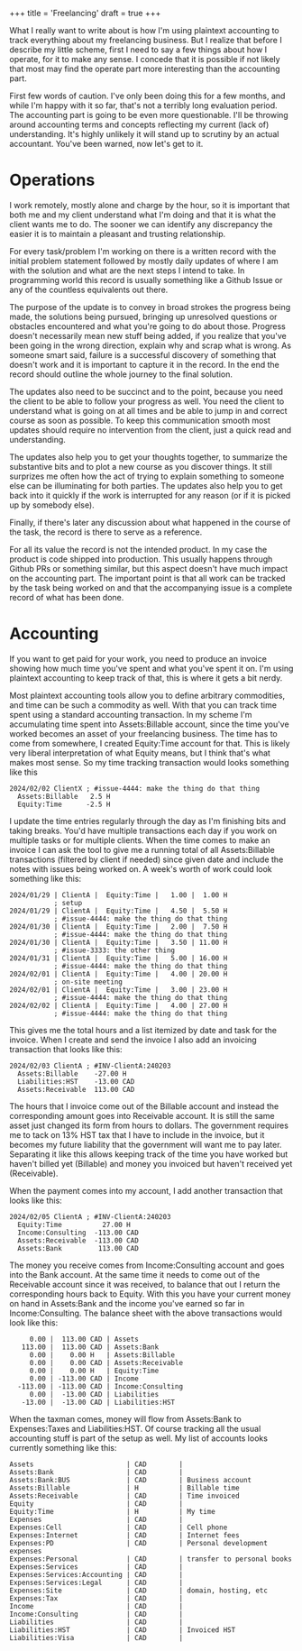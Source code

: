 +++
title = 'Freelancing'
draft = true
+++

What I really want to write about is how I'm using plaintext accounting to track everything about my freelancing business. But I realize that before I describe my little scheme, first I need to say a few things about how I operate, for it to make any sense. I concede that it is possible if not likely that most may find the operate part more interesting than the accounting part.

First few words of caution. I've only been doing this for a few months, and while I'm happy with it so far, that's not a terribly long evaluation period. The accounting part is going to be even more questionable. I'll be throwing around accounting terms and concepts reflecting my current (lack of) understanding. It's highly unlikely it will stand up to scrutiny by an actual accountant. You've been warned, now let's get to it.


# Operations

I work remotely, mostly alone and charge by the hour, so it is important that both me and my client understand what I'm doing and that it is what the client wants me to do. The sooner we can identify any discrepancy the easier it is to maintain a pleasant and trusting relationship.

For every task/problem I'm working on there is a written record with the initial problem statement followed by mostly daily updates of where I am with the solution and what are the next steps I intend to take. In programming world this record is usually something like a Github Issue or any of the countless equivalents out there.

The purpose of the update is to convey in broad strokes the progress being made, the solutions being pursued, bringing up unresolved questions or obstacles encountered and what you're going to do about those. Progress doesn't necessarily mean new stuff being added, if you realize that you've been going in the wrong direction, explain why and scrap what is wrong. As someone smart said, failure is a successful discovery of something that doesn't work and it is important to capture it in the record. In the end the record should outline the whole journey to the final solution.

The updates also need to be succinct and to the point, because you need the client to be able to follow your progress as well. You need the client to understand what is going on at all times and be able to jump in and correct course as soon as possible. To keep this communication smooth most updates should require no intervention from the client, just a quick read and understanding.

The updates also help you to get your thoughts together, to summarize the substantive bits and to plot a new course as you discover things. It still surprizes me often how the act of trying to explain something to someone else can be illuminating for both parties. The updates also help you to get back into it quickly if the work is interrupted for any reason (or if it is picked up by somebody else).

Finally, if there's later any discussion about what happened in the course of the task, the record is there to serve as a reference.

For all its value the record is not the intended product. In my case the product is code shipped into production. This usually happens through Github PRs or something similar, but this aspect doesn't have much impact on the accounting part. The important point is that all work can be tracked by the task being worked on and that the accompanying issue is a complete record of what has been done.


# Accounting

If you want to get paid for your work, you need to produce an invoice showing how much time you've spent and what you've spent it on. I'm using plaintext accounting to keep track of that, this is where it gets a bit nerdy.

Most plaintext accounting tools allow you to define arbitrary commodities, and time can be such a commodity as well. With that you can track time spent using a standard accounting transaction. In my scheme I'm accumulating time spent into Assets:Billable account, since the time you've worked becomes an asset of your freelancing business. The time has to come from somewhere, I created Equity:Time account for that. This is likely very liberal interpretation of what Equity means, but I think that's what makes most sense. So my time tracking transaction would looks something like this

```
2024/02/02 ClientX ; #issue-4444: make the thing do that thing
  Assets:Billable   2.5 H
  Equity:Time      -2.5 H
```

I update the time entries regularly through the day as I'm finishing bits and taking breaks. You'd have multiple transactions each day if you work on multiple tasks or for multiple clients.
When the time comes to make an invoice I can ask the tool to give me a running total of all Assets:Billable transactions (filtered by client if needed) since given date and include the notes with issues being worked on. A week's worth of work could look something like this:

```
2024/01/29 | ClientA |  Equity:Time |   1.00 |  1.00 H 
           ; setup
2024/01/29 | ClientA |  Equity:Time |   4.50 |  5.50 H 
           ; #issue-4444: make the thing do that thing
2024/01/30 | ClientA |  Equity:Time |   2.00 |  7.50 H 
           ; #issue-4444: make the thing do that thing
2024/01/30 | ClientA |  Equity:Time |   3.50 | 11.00 H 
           ; #issue-3333: the other thing
2024/01/31 | ClientA |  Equity:Time |   5.00 | 16.00 H 
           ; #issue-4444: make the thing do that thing
2024/02/01 | ClientA |  Equity:Time |   4.00 | 20.00 H 
           ; on-site meeting
2024/02/01 | ClientA |  Equity:Time |   3.00 | 23.00 H 
           ; #issue-4444: make the thing do that thing
2024/02/02 | ClientA |  Equity:Time |   4.00 | 27.00 H 
           ; #issue-4444: make the thing do that thing
```

This gives me the total hours and a list itemized by date and task for the invoice. When I create and send the invoice I also add an invoicing transaction that looks like this:

```
2024/02/03 ClientA ; #INV-ClientA:240203
  Assets:Billable    -27.00 H
  Liabilities:HST    -13.00 CAD
  Assets:Receivable  113.00 CAD
```

The hours that I invoice come out of the Billable account and instead the corresponding amount goes into Receivable account. It is still the same asset just changed its form from hours to dollars. The government requires me to tack on 13% HST tax that I have to include in the invoice, but it becomes my future liability that the government will want me to pay later.
Separating it like this allows keeping track of the time you have worked but haven't billed yet (Billable) and money you invoiced but haven't received yet (Receivable).

When the payment comes into my account, I add another transaction that looks like this:

```
2024/02/05 ClientA ; #INV-ClientA:240203
  Equity:Time          27.00 H
  Income:Consulting  -113.00 CAD
  Assets:Receivable  -113.00 CAD
  Assets:Bank         113.00 CAD
```

The money you receive comes from Income:Consulting account and goes into the Bank account. At the same time it needs to come out of the Receivable account since it was received, to balance that out I return the corresponding hours back to Equity. With this you have your current money on hand in Assets:Bank and the income you've earned so far in Income:Consulting. The balance sheet with the above transactions would look like this:

```
     0.00 |  113.00 CAD | Assets
   113.00 |  113.00 CAD | Assets:Bank
     0.00 |    0.00 H   | Assets:Billable
     0.00 |    0.00 CAD | Assets:Receivable
     0.00 |    0.00 H   | Equity:Time
     0.00 | -113.00 CAD | Income
  -113.00 | -113.00 CAD | Income:Consulting
     0.00 |  -13.00 CAD | Liabilities
   -13.00 |  -13.00 CAD | Liabilities:HST
```

When the taxman comes, money will flow from Assets:Bank to Expenses:Taxes and Liabilities:HST. Of course tracking all the usual accounting stuff is part of the setup as well. My list of accounts looks currently something like this:

```
Assets                       | CAD        | 
Assets:Bank                  | CAD        | 
Assets:Bank:BUS              | CAD        | Business account
Assets:Billable              | H          | Billable time
Assets:Receivable            | CAD        | Time invoiced
Equity                       | CAD        | 
Equity:Time                  | H          | My time
Expenses                     | CAD        | 
Expenses:Cell                | CAD        | Cell phone
Expenses:Internet            | CAD        | Internet fees
Expenses:PD                  | CAD        | Personal development expenses
Expenses:Personal            | CAD        | transfer to personal books
Expenses:Services            | CAD        | 
Expenses:Services:Accounting | CAD        |
Expenses:Services:Legal      | CAD        |
Expenses:Site                | CAD        | domain, hosting, etc
Expenses:Tax                 | CAD        | 
Income                       | CAD        | 
Income:Consulting            | CAD        | 
Liabilities                  | CAD        | 
Liabilities:HST              | CAD        | Invoiced HST
Liabilities:Visa             | CAD        | 
```
